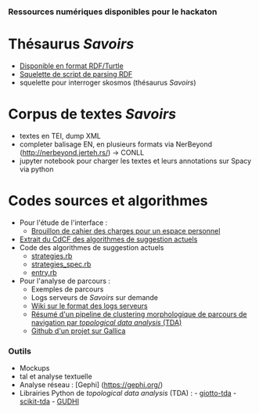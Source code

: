 ### Ressources numériques disponibles pour le hackaton

# Thésaurus *Savoirs* 
   - [Disponible en format RDF/Turtle](https://datu.ehess.fr/rest/v1/savoirs/data?format=text/turtle) 
   - [Squelette de script de parsing RDF](https://github.com/PSIG-EHESS/HackathonSavoirs/blob/main/parse_rdf_thesaurus.py)
   - squelette pour interroger skosmos (thésaurus *Savoirs*)

# Corpus de textes *Savoirs*
  - textes en TEI, dump XML
  - completer balisage EN, en plusieurs formats via NerBeyond (http://nerbeyond.jerteh.rs/) -> CONLL
  - jupyter notebook pour charger les textes et leurs annotations sur Spacy via python
  
# Codes sources et algorithmes
  - Pour l'étude de l'interface :
      - [Brouillon de cahier des charges pour un espace personnel](https://github.com/PSIG-EHESS/HackathonSavoirs/blob/main/CdCF_Savoirs_espaceperso.pdf)
  - [Extrait du CdCF des algorithmes de suggestion actuels](https://github.com/PSIG-EHESS/HackathonSavoirs/blob/main/CdCF_suggestion.pdf)
  - Code des algorithmes de suggestion actuels
      - [strategies.rb](https://github.com/PSIG-EHESS/HackathonSavoirs/blob/main/strategies.rb)
      - [strategies_spec.rb](https://github.com/PSIG-EHESS/HackathonSavoirs/blob/main/strategies_spec.rb)
      - [entry.rb](https://github.com/PSIG-EHESS/HackathonSavoirs/blob/main/entry.rb)
  - Pour l'analyse de parcours :
      - Exemples de parcours
      - Logs serveurs de *Savoirs* sur demande
      - [Wiki sur le format des logs serveurs](https://gitlab.com/ehess/savoirs/-/wikis/références/Api)
      - [Résumé d'un pipeline de clustering morphologique de parcours de navigation par *topological data analysis* (TDA)](https://github.com/PSIG-EHESS/HackathonSavoirs/blob/main/Overview%20of%20TDA%20Pipeline%20for%20Path%20Clustering.pdf)
      - [Github d'un projet sur Gallica](https://github.com/LHST-EPFL/TDA-Gallica)


### Outils 
- Mockups
- tal et analyse textuelle
- Analyse réseau : [Gephi] (https://gephi.org/)
- Librairies Python de *topological data analysis* (TDA) :
      - [giotto-tda](https://github.com/giotto-ai/giotto-tda)
      - [scikit-tda](https://github.com/scikit-tda/scikit-tda)
      - [GUDHI](https://gudhi.inria.fr)
